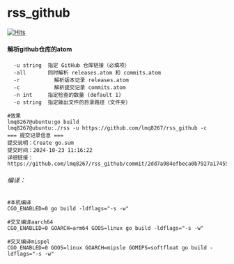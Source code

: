 # rss_github

[![Hits](https://hits.seeyoufarm.com/api/count/incr/badge.svg?url=https%3A%2F%2Fgithub.com%2Flmq8267%2Frss_github&count_bg=%2395C10D&title_bg=%23555555&icon=github.svg&icon_color=%238DC409&title=%E8%AE%BF%E9%97%AE%E6%95%B0&edge_flat=false)](https://hits.seeyoufarm.com)

#### 解析github仓库的atom
```shell
  -u string  指定 GitHub 仓库链接（必填项）
  -all       同时解析 releases.atom 和 commits.atom
  -r	       解析版本记录 releases.atom
  -c	       解析提交记录 commits.atom
  -n int     指定检查的数量 (default 1)
  -o string  指定输出文件的目录路径（文件夹）
```
```shell
#效果
lmq8267@ubuntu:go build 
lmq8267@ubuntu:./rss -u https://github.com/lmq8267/rss_github -c
=== 提交记录信息 ===
提交说明：Create go.sum
提交时间：2024-10-23 11:16:22
详细链接：https://github.com/lmq8267/rss_github/commit/2dd7a984efbeca0b7927a174553c0db071e824e9
```

###### 编译：
```shell
#本机编译
CGO_ENABLED=0 go build -ldflags="-s -w"
```
```shell
#交叉编译aarch64
CGO_ENABLED=0 GOARCH=arm64 GOOS=linux go build -ldflags="-s -w"
```
```shell
#交叉编译mispel
CGO_ENABLED=0 GOOS=linux GOARCH=mipsle GOMIPS=softfloat go build -ldflags="-s -w"
```

